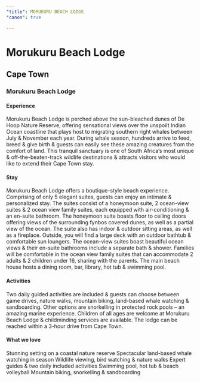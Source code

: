 ```yaml
---
"title": MORUKURU BEACH LODGE
"canon": true

---
```


# Morukuru Beach Lodge
## Cape Town
### Morukuru Beach Lodge

#### Experience
Morukuru Beach Lodge is perched above the sun-bleached dunes of De Hoop Nature Reserve, offering sensational views over the unspoilt Indian Ocean coastline that plays host to migrating southern right whales between July &amp; November each year.
During whale season, hundreds arrive to feed, breed &amp; give birth &amp; guests can easily see these amazing creatures from the comfort of land.
This tranquil sanctuary is one of South Africa’s most unique &amp; off-the-beaten-track wildlife destinations &amp; attracts visitors who would like to extend their Cape Town stay.

#### Stay
Morukuru Beach Lodge offers a boutique-style beach experience.  Comprising of only 5 elegant suites, guests can enjoy an intimate &amp; personalized stay.
The suites consist of a honeymoon suite, 2 ocean-view suites &amp; 2 ocean view family suites, each equipped with air-conditioning &amp; an en-suite bathroom.
The honeymoon suite boasts floor to ceiling doors offering views of the surrounding fynbos covered dunes, as well as a partial view of the ocean.  The suite also has indoor &amp; outdoor sitting areas, as well as a fireplace.  Outside, you will find a large deck with an outdoor bathtub &amp; comfortable sun loungers.
The ocean-view suites boast beautiful ocean views &amp; their en-suite bathrooms include a separate bath &amp; shower.  Families will be comfortable in the ocean view family suites that can accommodate 2 adults &amp; 2 children under 16, sharing with the parents.
The main beach house hosts a dining room, bar, library, hot tub &amp; swimming pool.

#### Activities
Two daily guided activities are included &amp; guests can choose between game drives, nature walks, mountain biking, land-based whale watching &amp; sandboarding.  Other options are snorkelling in protected rock pools – an amazing marine experience.
Children of all ages are welcome at Morukuru Beach Lodge &amp; childminding services are available.
The lodge can be reached within a 3-hour drive from Cape Town.


#### What we love
Stunning setting on a coastal nature reserve 
Spectacular land-based whale watching in season
Wildlife viewing, bird watching &amp; nature walks
Expert guides &amp; two daily included activities
Swimming pool, hot tub &amp; beach volleyball
Mountain biking, snorkelling &amp; sandboarding